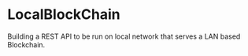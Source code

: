 # LocalBlockChain
Building a REST API to be run on local network that serves a LAN based Blockchain.
